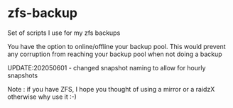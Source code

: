 # zfs-backup
Set of scripts I use for my zfs backups

You have the option to online/offline your backup pool.
This would prevent any corruption from reaching your backup pool when not doing a backup

UPDATE:202050601 - changed snapshot naming to allow for hourly snapshots

Note : if you have ZFS, I hope you thought of using a mirror or a raidzX otherwise why use it :-)
